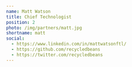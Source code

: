 ```yaml
---
name: Matt Watson
title: Chief Technologist
position: 2
photo: /img/partners/matt.jpg
shortname: matt
social: 
  - https://www.linkedin.com/in/mattwatsonftl/
  - https://github.com/recycledbeans
  - https://twitter.com/recycledbeans
---
```

